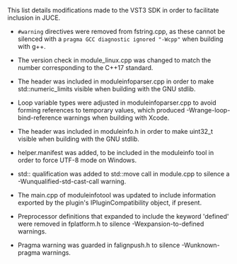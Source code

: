 This list details modifications made to the VST3 SDK in order to facilitate
inclusion in JUCE.

- `#warning` directives were removed from fstring.cpp, as these cannot be
  silenced with a `pragma GCC diagnostic ignored "-Wcpp"` when building with
  g++.

- The version check in module_linux.cpp was changed to match the number
  corresponding to the C++17 standard.

- The <limits> header was included in moduleinfoparser.cpp in order to make
  std::numeric_limits visible when building with the GNU stdlib.

- Loop variable types were adjusted in moduleinfoparser.cpp to avoid forming
  references to temporary values, which produced -Wrange-loop-bind-reference
  warnings when building with Xcode.

- The <cstdint> header was included in moduleinfo.h in order to make uint32_t
  visible when building with the GNU stdlib.

- helper.manifest was added, to be included in the moduleinfo tool in order to
  force UTF-8 mode on Windows.

- std:: qualification was added to std::move call in module.cpp to silence
  a -Wunqualified-std-cast-call warning.

- The main.cpp of moduleinfotool was updated to include information exported
  by the plugin's IPluginCompatibility object, if present.

- Preprocessor definitions that expanded to include the keyword 'defined' were
  removed in fplatform.h to silence -Wexpansion-to-defined warnings.

- Pragma warning was guarded in falignpush.h to silence -Wunknown-pragma
  warnings.

